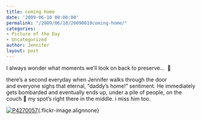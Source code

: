 ```yaml
---
title: coming home
date: '2009-06-10 00:00:00'
permalink: "/2009/06/10/20090610coming-home/"
categories:
- Picture of the Day
- Uncategorized
author: Jennifer
layout: post
---
```


I always wonder what moments we&#8217;ll look on back to preserve&#8230;  🙂

there&#8217;s a second everyday when Jennifer walks through the door and everyone sighs that eternal, &#8220;daddy&#8217;s home!&#8221; sentiment. He immediately gets bombarded and eventually ends up, under a pile of people, on the couch 🙂 my spot&#8217;s right there in the middle. i miss him too.

[![P4270057](http://farm4.static.flickr.com/3397/3614788841_a8ba40c7e6.jpg)](http://www.flickr.com/photos/jenniferandJennifers_photos/3614788841/ "P4270057"){.flickr-image.alignnone}
